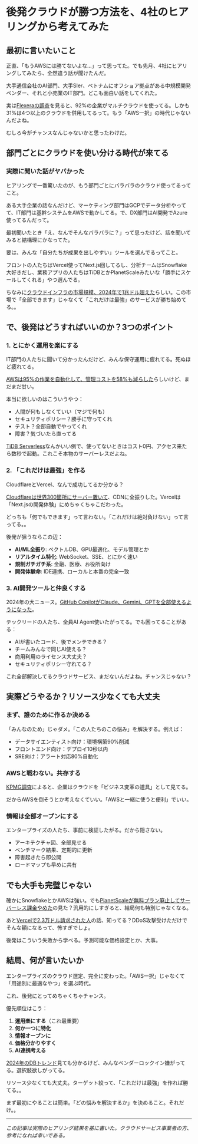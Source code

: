 # 後発クラウドが勝つ方法を、4社のヒアリングから考えてみた

## 最初に言いたいこと

正直、「もうAWSには勝てないよな...」って思ってた。でも先月、4社にヒアリングしてみたら、全然違う話が聞けたんだ。

大手通信会社のAI部門、大手SIer、ベトナムにオフショア拠点がある中規模開発ベンダー、それと小売業のIT部門。どこも面白い話をしてくれた。

実は[Flexeraの調査](https://www.flexera.com/blog/finops/cloud-computing-trends-flexera-2024-state-of-the-cloud-report/)を見ると、92%の企業がマルチクラウドを使ってる。しかも31%は4つ以上のクラウドを併用してるって。もう「AWS一択」の時代じゃないんだよね。

むしろ今がチャンスなんじゃないかと思ったわけだ。

## 部門ごとにクラウドを使い分ける時代が来てる

### 実際に聞いた話がヤバかった

ヒアリングで一番驚いたのが、もう部門ごとにバラバラのクラウド使ってるってこと。

ある大手企業の話なんだけど、マーケティング部門はGCPでデータ分析やってて、IT部門は基幹システムをAWSで動かしてる。で、DX部門はAI開発でAzure使ってるんだって。

最初聞いたとき「え、なんでそんなバラバラに？」って思ったけど、話を聞いてみると結構理にかなってた。

要は、みんな「自分たちが成果を出しやすい」ツールを選んでるってこと。

フロントの人たちはVercel使ってNext.js回してるし、分析チームはSnowflake大好きだし、業務アプリの人たちはTiDBとかPlanetScaleみたいな「勝手にスケールしてくれる」やつ選んでる。

ちなみに[クラウドインフラの市場規模、2024年で1兆ドル超えた](https://www.g2.com/articles/cloud-computing-statistics)らしい。この市場で「全部できます」じゃなくて「これだけは最強」のサービスが勝ち始めてる。。

## で、後発はどうすればいいのか？3つのポイント

### 1. とにかく運用を楽にする

IT部門の人たちに聞いて分かったんだけど、みんな保守運用に疲れてる。死ぬほど疲れてる。

[AWSは95%の作業を自動化して、管理コストを58%も減らした](https://cast.ai/blog/cloud-automation-the-new-normal-in-the-tech-industry/)らしいけど、まだまだ甘い。

本当に欲しいのはこういうやつ：
- 人間が何もしなくていい（マジで何も）
- セキュリティポリシー？勝手に守ってくれ
- テスト？全部自動でやってくれ
- 障害？気づいたら直ってる

[TiDB Serverless](https://www.pingcap.com/blog/scaling-to-the-cloud-tidb-serverless-vs-planetscale/)なんかいい例で、使ってないときはコスト0円、アクセス来たら数秒で起動。これこそ本物のサーバーレスだよね。

### 2. 「これだけは最強」を作る

CloudflareとVercel、なんで成功してるか分かる？

[Cloudflareは世界300箇所にサーバー置いて](https://medium.com/@pedro.diniz.rocha/why-cloudflare-is-the-best-alternative-to-vercel-in-2024-an-in-depth-pricing-comparison-7e1d713f8fde)、CDNに全振りした。Vercelは「Next.jsの開発体験」にめちゃくちゃこだわった。

どっちも「何でもできます」って言わない。「これだけは絶対負けない」って言ってる。。

後発が狙うならこの辺：
- **AI/ML全振り**: ベクトルDB、GPU最適化、モデル管理とか
- **リアルタイム特化**: WebSocket、SSE、とにかく速い
- **規制ガチガチ系**: 金融、医療、お役所向け
- **開発体験命**: IDE連携、ローカルと本番の完全一致

### 3. AI開発ツールと仲良くする

2024年の大ニュース。[GitHub CopilotがClaude、Gemini、GPTを全部使えるようになった](https://github.com/newsroom/press-releases/github-universe-2024)。

テックリードの人たち、全員AI Agent使いたがってる。でも困ってることがある：
- AIが書いたコード、後でメンテできる？
- チームみんなで同じAI使える？
- 商用利用のライセンス大丈夫？
- セキュリティポリシー守れてる？

これ全部解決してるクラウドサービス、まだないんだよね。チャンスじゃない？

## 実際どうやるか？リソース少なくても大丈夫

### まず、誰のために作るか決める

「みんなのため」じゃダメ。「この人たちのこの悩み」を解決する。例えば：
- データサイエンティスト向け：環境構築90%削減
- フロントエンド向け：デプロイ10秒以内
- SRE向け：アラート対応80%自動化

### AWSと戦わない。共存する

[KPMG調査](https://www.transformingnetworkinfrastructure.com/topics/virtualization/articles/395844-enterprise-cloud-more-operational-efficiency-than-cost-savings.htm)によると、企業はクラウドを「ビジネス変革の道具」として見てる。

だからAWSを倒そうとか考えなくていい。「AWSと一緒に使うと便利」でいい。

### 情報は全部オープンにする

エンタープライズの人たち、事前に検証したがる。だから隠さない。
- アーキテクチャ図、全部見せる
- ベンチマーク結果、定期的に更新
- 障害起きたら即公開
- ロードマップも早めに共有

## でも大手も完璧じゃない

確かにSnowflakeとかAWSは強い。でも[PlanetScaleが無料プラン廃止してサーバーレス課金やめた](https://www.bytebase.com/blog/planetscale-vs-neon/)の見た？汎用的にしすぎると、結局何も特別じゃなくなる。

あと[Vercelで2.3万ドル請求された人](https://medium.com/@pedro.diniz.rocha/why-cloudflare-is-the-best-alternative-to-vercel-in-2024-an-in-depth-pricing-comparison-7e1d713f8fde)の話、知ってる？DDoS攻撃受けただけでそんな額になるって、怖すぎでしょ。

後発はこういう失敗から学べる。予測可能な価格設定とか、大事。

## 結局、何が言いたいか

エンタープライズのクラウド選定、完全に変わった。「AWS一択」じゃなくて「用途別に最適なやつ」を選ぶ時代。

これ、後発にとってめちゃくちゃチャンス。

優先順位はこう：

1. **運用楽にする**（これ最重要）
2. **何か一つに特化**
3. **情報オープンに**
4. **価格分かりやすく**
5. **AI連携考える**

[2024年のDBトレンド](https://www.singlestore.com/blog/database-trends-of-2024/)見ても分かるけど、みんなベンダーロックイン嫌がってる。選択肢欲しがってる。

リソース少なくても大丈夫。ターゲット絞って、「これだけは最強」を作れば勝てる。。

まず最初にやることは簡単。「どの悩みを解決するか」を決めること。それだけ。。

---

*この記事は実際のヒアリング結果を基に書いた。クラウドサービス事業者の方、参考になれば幸いである。*